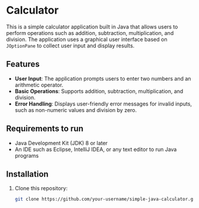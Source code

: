 # Calculator

This is a simple calculator application built in Java that allows users to perform operations such as addition, subtraction, multiplication, and division. The application uses a graphical user interface based on `JOptionPane` to collect user input and display results.

## Features

- **User Input**: The application prompts users to enter two numbers and an arithmetic operator.
- **Basic Operations**: Supports addition, subtraction, multiplication, and division.
- **Error Handling**: Displays user-friendly error messages for invalid inputs, such as non-numeric values and division by zero.

## Requirements to run

- Java Development Kit (JDK) 8 or later
- An IDE such as Eclipse, IntelliJ IDEA, or any text editor to run Java programs

## Installation

1. Clone this repository:
   ```bash
   git clone https://github.com/your-username/simple-java-calculator.git
